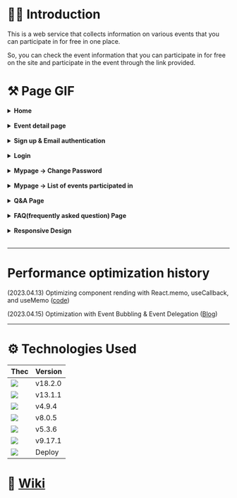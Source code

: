 <h1>💁‍♂️ Introduction</h1>

This is a web service that collects information on various events that you can participate in for free in one place.

So, you can check the event information that you can participate in for free on the site and participate in the event through the link provided.

# ⚒️ Page GIF
<details>
<summary><b> Home</b></summary>

![Main Page GIF](https://user-images.githubusercontent.com/43470398/222310026-3da760b0-3734-4581-913d-5e7ad6c3c2a7.gif)

</details>
<br/>

<details>
<summary><b> Event detail page</b></summary>
<div markdown="1">

![ezgif com-video-to-gif (13)](https://user-images.githubusercontent.com/43470398/222310802-305bf522-bc14-44e2-a178-80723d6a583d.gif)

</div>
</details>
<br/>

<details>
<summary><b> Sign up & Email authentication</b></summary>
<div markdown="1">

![ezgif com-video-to-gif](https://user-images.githubusercontent.com/43470398/221482825-a49ea4e5-a04d-46fc-8033-171ee02210e9.gif)

</div>
</details>
<br/>

<details>
<summary><b>Login</b></summary>
<div markdown="1">

![ezgif com-video-to-gif (1)](https://user-images.githubusercontent.com/43470398/221486561-8fb47d32-8675-42f7-942d-be2f7d4dcc09.gif)

</div>
</details>
<br/>


<details>
<summary><b>Mypage -> Change Password</b></summary>
<div markdown="1">

![ezgif com-video-to-gif (2)](https://user-images.githubusercontent.com/43470398/221487752-030a4f6c-c9d1-4da3-ade6-0921e9c93418.gif)

</div>
</details>
<br/>

<details>
<summary><b>Mypage -> List of events participated in</b></summary>
<div markdown="1">

![ezgif com-video-to-gif (19)](https://user-images.githubusercontent.com/43470398/227782173-f1bb79d2-98c0-487b-841c-5c54ddf4922b.gif)

</div>
</details>
<br/>

<details>
<summary><b>Q&A Page</b></summary>
<div markdown="1">

![ezgif com-video-to-gif (3)](https://user-images.githubusercontent.com/43470398/221488437-da49a085-3311-4f51-bff4-20e3691efd59.gif)

</div>
</details>
<br/>

<details>
<summary><b>FAQ(frequently asked question) Page</b></summary>
<div markdown="1">

![ezgif com-video-to-gif (4)](https://user-images.githubusercontent.com/43470398/221489852-650ffb97-89f2-42c7-abe9-7c4c3ee64e7a.gif)

</div>
</details>
<br/>

<details>
<summary><b>Responsive Design</b></summary>
<div markdown="1">

![ezgif com-video-to-gif (5)](https://user-images.githubusercontent.com/43470398/221491874-929e3a84-7da5-4902-912c-50b214ce5679.gif)

</div>
</details>
<br/>

---

# Performance optimization history

(2023.04.13) Optimizing component rending with React.memo, useCallback, and useMemo ([code](https://github.com/tpgus/TodaysLink/blob/main/components/filter/TagList.tsx))

(2023.04.15) Optimization with Event Bubbling & Event Delegation ([Blog](https://velog.io/@tpgus758/Optimization-with-event-bubbling-and-event-delegation))

---

# ⚙️ Technologies Used

|Thec|Version|
|---|---|
|<img src="https://img.shields.io/badge/react-61DAFB?style=for-the-badge&logo=react&logoColor=black">|v18.2.0|
|<img src="https://img.shields.io/badge/Next.js-000000?style=for-the-badge&logo=Next.js&logoColor=white">|v13.1.1|
|<img src="https://img.shields.io/badge/typescript-3178C6?style=for-the-badge&logo=typescript&logoColor=white">|v4.9.4|
|<img src="https://img.shields.io/badge/redux-764ABC?style=for-the-badge&logo=redux&logoColor=white">|v8.0.5|
|<img src="https://img.shields.io/badge/styled components-DB7093?style=for-the-badge&logo=styled-components&logoColor=white">|v5.3.6|
|<img src="https://img.shields.io/badge/firebase-FFCA28?style=for-the-badge&logo=firebase&logoColor=black">|v9.17.1|
|<img src="https://img.shields.io/badge/vercel-000000?style=for-the-badge&logo=vercel&logoColor=white">|Deploy|


# 🔗 [Wiki](https://github.com/tpgus/TodaysLink-client/wiki)
